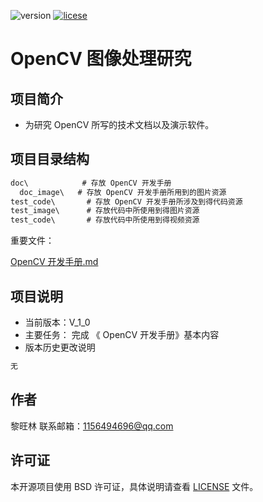 <!--
 * @描述: README.md
 * @版本: V1_0
 * @作者: LiWanglin
 * @创建时间: 2020.02.06
 * @最后编辑人: LiWanglin
 * @最后编辑时间: 2020.02.13
 -->

![version](https://img.shields.io/badge/version-v__1__0-orange) [![licese](https://img.shields.io/badge/license-BSD-green)](https://github.com/WanglinLi595/version-control/blob/master/LICENSE)

# OpenCV 图像处理研究

## 项目简介

- 为研究 OpenCV 所写的技术文档以及演示软件。
  
## 项目目录结构

```C
doc\            # 存放 OpenCV 开发手册
  doc_image\   # 存放 OpenCV 开发手册所用到的图片资源
test_code\       # 存放 OpenCV 开发手册所涉及到得代码资源
test_image\      # 存放代码中所使用到得图片资源
test_code\       # 存放代码中所使用到得视频资源
```

重要文件：  

[OpenCV 开发手册.md](https://github.com/WanglinLi595/OpenCV_Image_Process_Study/blob/master/opencv_manual/doc/OpenCV%20%E5%BC%80%E5%8F%91%E6%89%8B%E5%86%8C.md)  

## 项目说明

- 当前版本：V_1_0
- 主要任务：
  完成 《 OpenCV 开发手册》基本内容
- 版本历史更改说明
  
```python
无
```

## 作者

黎旺林 联系邮箱：1156494696@qq.com

## 许可证

本开源项目使用 BSD 许可证，具体说明请查看 [LICENSE](https://github.com/WanglinLi595/OpenCV_Image_Process_Study/blob/master/LICENSE) 文件。

